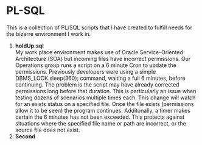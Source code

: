 # PL-SQL

This is a collection of PL/SQL scripts that I have created to fulfill needs for the bizarre environment I work in.

<ol>
  <li><b>holdUp.sql</b></li>
  My work place environment makes use of Oracle Service-Oriented Architecture (SOA) but incoming files have incorrect permissions.  Our Operations group runs a script on a 6 minute Cron to update the permissions.  Previously developers were using a simple DBMS_LOCK.sleep(360); command, waiting a full 6 minutes, before continuing.  The problem is the script may have already corrected permissions long before that duration.  This is particularly an issue when testing dozens of scenarios multiple times each.  This change will watch for an exists status on a specified file.  Once the file exists (permissions allow it to be seen) the program continues.  Additonally, a timer makes certain the 6 minutes has not been exceeded.  This protects against situations where the specified file name or path are incorrect, or the source file does not exist.
  <li><b>Second</b></li>
</ol>
